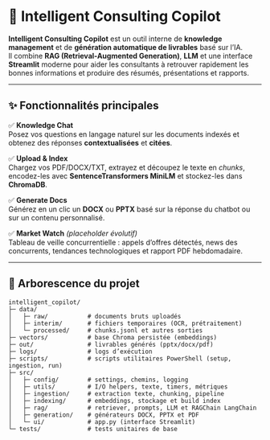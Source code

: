 # 🧠 Intelligent Consulting Copilot

**Intelligent Consulting Copilot** est un outil interne de **knowledge management** et de **génération automatique de livrables** basé sur l’IA.  
Il combine **RAG (Retrieval-Augmented Generation)**, **LLM** et une interface **Streamlit** moderne pour aider les consultants à retrouver rapidement les bonnes informations et produire des résumés, présentations et rapports.

---

## ✨ Fonctionnalités principales

✅ **Knowledge Chat**  
Posez vos questions en langage naturel sur les documents indexés et obtenez des réponses **contextualisées** et **citées**.

✅ **Upload & Index**  
Chargez vos PDF/DOCX/TXT, extrayez et découpez le texte en *chunks*, encodez-les avec **SentenceTransformers MiniLM** et stockez-les dans **ChromaDB**.

✅ **Generate Docs**  
Générez en un clic un **DOCX** ou **PPTX** basé sur la réponse du chatbot ou sur un contenu personnalisé.

✅ **Market Watch** *(placeholder évolutif)*  
Tableau de veille concurrentielle : appels d’offres détectés, news des concurrents, tendances technologiques et rapport PDF hebdomadaire.

---

## 📁 Arborescence du projet

```text
intelligent_copilot/
├─ data/
│   ├─ raw/           # documents bruts uploadés
│   ├─ interim/       # fichiers temporaires (OCR, prétraitement)
│   └─ processed/     # chunks.jsonl et autres sorties
├─ vectors/           # base Chroma persistée (embeddings)
├─ out/               # livrables générés (pptx/docx/pdf)
├─ logs/              # logs d’exécution
├─ scripts/           # scripts utilitaires PowerShell (setup, ingestion, run)
├─ src/
│   ├─ config/        # settings, chemins, logging
│   ├─ utils/         # I/O helpers, texte, timers, métriques
│   ├─ ingestion/     # extraction texte, chunking, pipeline
│   ├─ indexing/      # embeddings, stockage et build index
│   ├─ rag/           # retriever, prompts, LLM et RAGChain LangChain
│   ├─ generation/    # générateurs DOCX, PPTX et PDF
│   └─ ui/            # app.py (interface Streamlit)
└─ tests/             # tests unitaires de base

